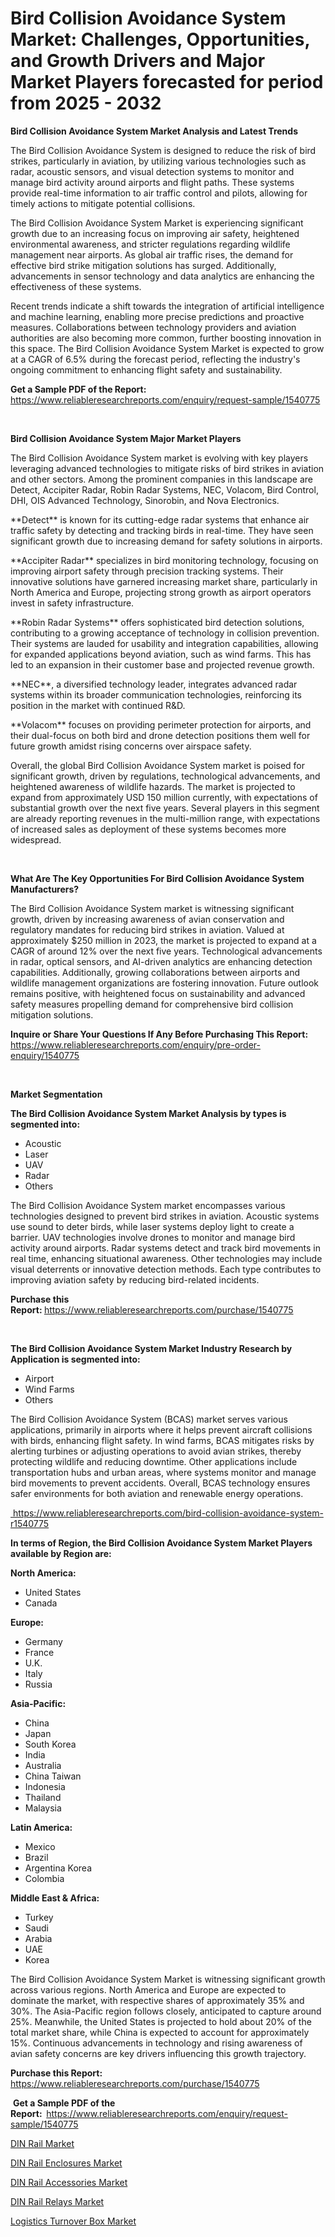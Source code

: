 <p><h1>Bird Collision Avoidance System Market: Challenges, Opportunities, and Growth Drivers and Major Market Players forecasted for period from 2025 - 2032</h1></p><p><strong>Bird Collision Avoidance System Market Analysis and Latest Trends</strong></p>
<p><p>The Bird Collision Avoidance System is designed to reduce the risk of bird strikes, particularly in aviation, by utilizing various technologies such as radar, acoustic sensors, and visual detection systems to monitor and manage bird activity around airports and flight paths. These systems provide real-time information to air traffic control and pilots, allowing for timely actions to mitigate potential collisions.</p><p>The Bird Collision Avoidance System Market is experiencing significant growth due to an increasing focus on improving air safety, heightened environmental awareness, and stricter regulations regarding wildlife management near airports. As global air traffic rises, the demand for effective bird strike mitigation solutions has surged. Additionally, advancements in sensor technology and data analytics are enhancing the effectiveness of these systems.</p><p>Recent trends indicate a shift towards the integration of artificial intelligence and machine learning, enabling more precise predictions and proactive measures. Collaborations between technology providers and aviation authorities are also becoming more common, further boosting innovation in this space. The Bird Collision Avoidance System Market is expected to grow at a CAGR of 6.5% during the forecast period, reflecting the industry's ongoing commitment to enhancing flight safety and sustainability.</p></p>
<p><strong>Get a Sample PDF of the Report:&nbsp;</strong> <a href="https://www.reliableresearchreports.com/enquiry/request-sample/1540775?utm_campaign=37&utm_medium=2&utm_source=Github&utm_content=ia&utm_term=20022025&utm_id=bird-collision-avoidance-system">https://www.reliableresearchreports.com/enquiry/request-sample/1540775</a></p>
<p>&nbsp;</p>
<p><strong>Bird Collision Avoidance System Major Market Players</strong></p>
<p><p>The Bird Collision Avoidance System market is evolving with key players leveraging advanced technologies to mitigate risks of bird strikes in aviation and other sectors. Among the prominent companies in this landscape are Detect, Accipiter Radar, Robin Radar Systems, NEC, Volacom, Bird Control, DHI, OIS Advanced Technology, Sinorobin, and Nova Electronics.</p><p>**Detect** is known for its cutting-edge radar systems that enhance air traffic safety by detecting and tracking birds in real-time. They have seen significant growth due to increasing demand for safety solutions in airports. </p><p>**Accipiter Radar** specializes in bird monitoring technology, focusing on improving airport safety through precision tracking systems. Their innovative solutions have garnered increasing market share, particularly in North America and Europe, projecting strong growth as airport operators invest in safety infrastructure.</p><p>**Robin Radar Systems** offers sophisticated bird detection solutions, contributing to a growing acceptance of technology in collision prevention. Their systems are lauded for usability and integration capabilities, allowing for expanded applications beyond aviation, such as wind farms. This has led to an expansion in their customer base and projected revenue growth.</p><p>**NEC**, a diversified technology leader, integrates advanced radar systems within its broader communication technologies, reinforcing its position in the market with continued R&D. </p><p>**Volacom** focuses on providing perimeter protection for airports, and their dual-focus on both bird and drone detection positions them well for future growth amidst rising concerns over airspace safety.</p><p>Overall, the global Bird Collision Avoidance System market is poised for significant growth, driven by regulations, technological advancements, and heightened awareness of wildlife hazards. The market is projected to expand from approximately USD 150 million currently, with expectations of substantial growth over the next five years. Several players in this segment are already reporting revenues in the multi-million range, with expectations of increased sales as deployment of these systems becomes more widespread.</p></p>
<p>&nbsp;</p>
<p><strong>What Are The Key Opportunities For Bird Collision Avoidance System Manufacturers?</strong></p>
<p><p>The Bird Collision Avoidance System market is witnessing significant growth, driven by increasing awareness of avian conservation and regulatory mandates for reducing bird strikes in aviation. Valued at approximately $250 million in 2023, the market is projected to expand at a CAGR of around 12% over the next five years. Technological advancements in radar, optical sensors, and AI-driven analytics are enhancing detection capabilities. Additionally, growing collaborations between airports and wildlife management organizations are fostering innovation. Future outlook remains positive, with heightened focus on sustainability and advanced safety measures propelling demand for comprehensive bird collision mitigation solutions.</p></p>
<p><strong>Inquire or Share Your Questions If Any Before Purchasing This Report:</strong> <a href="https://www.reliableresearchreports.com/enquiry/pre-order-enquiry/1540775?utm_campaign=37&utm_medium=2&utm_source=Github&utm_content=ia&utm_term=20022025&utm_id=bird-collision-avoidance-system">https://www.reliableresearchreports.com/enquiry/pre-order-enquiry/1540775</a></p>
<p>&nbsp;</p>
<p><strong>Market Segmentation</strong></p>
<p><strong>The Bird Collision Avoidance System Market Analysis by types is segmented into:</strong></p>
<p><ul><li>Acoustic</li><li>Laser</li><li>UAV</li><li>Radar</li><li>Others</li></ul></p>
<p><p>The Bird Collision Avoidance System market encompasses various technologies designed to prevent bird strikes in aviation. Acoustic systems use sound to deter birds, while laser systems deploy light to create a barrier. UAV technologies involve drones to monitor and manage bird activity around airports. Radar systems detect and track bird movements in real time, enhancing situational awareness. Other technologies may include visual deterrents or innovative detection methods. Each type contributes to improving aviation safety by reducing bird-related incidents.</p></p>
<p><strong>Purchase this Report:&nbsp;</strong><a href="https://www.reliableresearchreports.com/purchase/1540775?utm_campaign=37&utm_medium=2&utm_source=Github&utm_content=ia&utm_term=20022025&utm_id=bird-collision-avoidance-system">https://www.reliableresearchreports.com/purchase/1540775</a></p>
<p>&nbsp;</p>
<p><strong>The Bird Collision Avoidance System Market Industry Research by Application is segmented into:</strong></p>
<p><ul><li>Airport</li><li>Wind Farms</li><li>Others</li></ul></p>
<p><p>The Bird Collision Avoidance System (BCAS) market serves various applications, primarily in airports where it helps prevent aircraft collisions with birds, enhancing flight safety. In wind farms, BCAS mitigates risks by alerting turbines or adjusting operations to avoid avian strikes, thereby protecting wildlife and reducing downtime. Other applications include transportation hubs and urban areas, where systems monitor and manage bird movements to prevent accidents. Overall, BCAS technology ensures safer environments for both aviation and renewable energy operations.</p></p>
<p><a href="https://www.reliableresearchreports.com/bird-collision-avoidance-system-r1540775?utm_campaign=37&utm_medium=2&utm_source=Github&utm_content=ia&utm_term=20022025&utm_id=bird-collision-avoidance-system">&nbsp;https://www.reliableresearchreports.com/bird-collision-avoidance-system-r1540775</a></p>
<p><strong>In terms of Region, the Bird Collision Avoidance System Market Players available by Region are:</strong></p>
<p>
    <p> <strong> North America: </strong>
        <ul>
            <li>United States</li>
            <li>Canada</li>
        </ul>
        </p> 
    <p> <strong> Europe: </strong>
        <ul>
            <li>Germany</li>
            <li>France</li>
            <li>U.K.</li>
            <li>Italy</li>
            <li>Russia</li>
        </ul>
        </p> 
    <p> <strong> Asia-Pacific: </strong>
        <ul>
            <li>China</li>
            <li>Japan</li>
            <li>South Korea</li>
            <li>India</li>
            <li>Australia</li>
            <li>China Taiwan</li>
            <li>Indonesia</li>
            <li>Thailand</li>
            <li>Malaysia</li>
        </ul>
        </p> 
    <p> <strong> Latin America: </strong>
        <ul>
            <li>Mexico</li>
            <li>Brazil</li>
            <li>Argentina Korea</li>
            <li>Colombia</li>
        </ul>
        </p> 
    <p> <strong> Middle East & Africa: </strong>
        <ul>
            <li>Turkey</li>
            <li>Saudi</li>
            <li>Arabia</li>
            <li>UAE</li>
            <li>Korea</li>
        </ul>
    </p>
    </p>
<p><p>The Bird Collision Avoidance System Market is witnessing significant growth across various regions. North America and Europe are expected to dominate the market, with respective shares of approximately 35% and 30%. The Asia-Pacific region follows closely, anticipated to capture around 25%. Meanwhile, the United States is projected to hold about 20% of the total market share, while China is expected to account for approximately 15%. Continuous advancements in technology and rising awareness of avian safety concerns are key drivers influencing this growth trajectory.</p></p>
<p><strong>Purchase this Report: </strong><a href="https://www.reliableresearchreports.com/purchase/1540775?utm_campaign=37&utm_medium=2&utm_source=Github&utm_content=ia&utm_term=20022025&utm_id=bird-collision-avoidance-system">https://www.reliableresearchreports.com/purchase/1540775</a></p>
<p>&nbsp;<strong>Get a Sample PDF of the Report:&nbsp;&nbsp;</strong><a href="https://www.reliableresearchreports.com/enquiry/request-sample/1540775?utm_campaign=37&utm_medium=2&utm_source=Github&utm_content=ia&utm_term=20022025&utm_id=bird-collision-avoidance-system">https://www.reliableresearchreports.com/enquiry/request-sample/1540775</a></p>
<p><strong></strong></p>
<p><p><a href="https://github.com/micbotam/Market-Research-Report-List-1/blob/main/din-rail-market.md?utm_campaign=37&utm_medium=2&utm_source=Github&utm_content=ia&utm_term=20022025&utm_id=bird-collision-avoidance-system">DIN Rail Market</a></p><p><a href="https://github.com/namaqbagels64/Market-Research-Report-List-1/blob/main/din-rail-enclosures-market.md?utm_campaign=37&utm_medium=2&utm_source=Github&utm_content=ia&utm_term=20022025&utm_id=bird-collision-avoidance-system">DIN Rail Enclosures Market</a></p><p><a href="https://github.com/scaseiargas/Market-Research-Report-List-1/blob/main/din-rail-accessories-market.md?utm_campaign=37&utm_medium=2&utm_source=Github&utm_content=ia&utm_term=20022025&utm_id=bird-collision-avoidance-system">DIN Rail Accessories Market</a></p><p><a href="https://github.com/ngozudapshi/Market-Research-Report-List-1/blob/main/din-rail-relays-market.md?utm_campaign=37&utm_medium=2&utm_source=Github&utm_content=ia&utm_term=20022025&utm_id=bird-collision-avoidance-system">DIN Rail Relays Market</a></p><p><a href="https://github.com/shadnfamoza/Market-Research-Report-List-1/blob/main/logistics-turnover-box-market.md?utm_campaign=37&utm_medium=2&utm_source=Github&utm_content=ia&utm_term=20022025&utm_id=bird-collision-avoidance-system">Logistics Turnover Box Market</a></p></p>